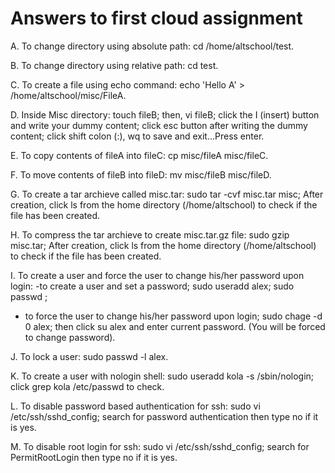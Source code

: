 # Answers to first cloud assignment

A. To change directory using absolute path:
      cd /home/altschool/test.

B. To change directory using relative path: 
      cd test.

C. To create a file using echo command:
      echo 'Hello A' > /home/altschool/misc/FileA.

D. Inside Misc directory:
     touch fileB;
     then, vi fileB;
     click the I (insert) button and write your dummy content;
     click esc button after writing the dummy content; 
     click shift colon (:), wq to save and exit...Press enter.

E. To copy contents of fileA into fileC:
      cp misc/fileA misc/fileC.

F. To move contents of fileB into fileD:
      mv misc/fileB misc/fileD.

G. To create a tar archieve called misc.tar: 
       sudo tar -cvf misc.tar misc;
       After creation, click ls from the home directory (/home/altschool) to check if the file has been created.

H. To compress the tar archieve to create misc.tar.gz file:
       sudo gzip misc.tar; 
       After creation, click ls from the home directory (/home/altschool) to check if the file has been created.

I. To create a user and force the user to change his/her password upon login:
   -to create a user and set a password;
       sudo useradd alex; sudo passwd ;
   - to force the user to change his/her password upon login;
      sudo chage -d 0 alex;
      then click su alex and enter current password. (You will be forced to change password).
     
J. To lock a user: 
      sudo passwd -l alex.

K. To create a user with nologin shell: 
      sudo useradd kola -s /sbin/nologin; 
      click grep kola /etc/passwd to check.

L. To disable password based authentication for ssh: 
      sudo vi /etc/ssh/sshd_config; 
      search for password authentication then type no if it is yes.

M. To disable root login for ssh: sudo vi /etc/ssh/sshd_config; search for PermitRootLogin then type no if it is yes.
